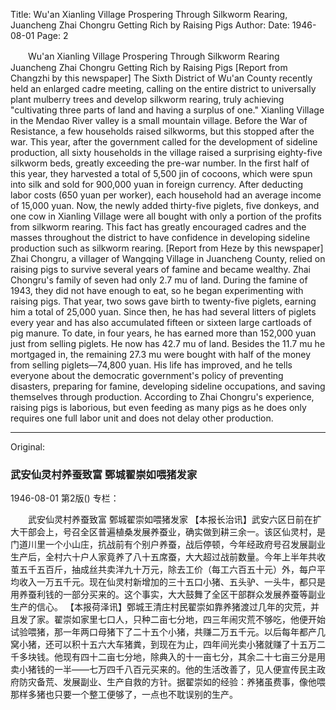 Title: Wu'an Xianling Village Prospering Through Silkworm Rearing, Juancheng Zhai Chongru Getting Rich by Raising Pigs
Author:
Date: 1946-08-01
Page: 2

　　Wu'an Xianling Village Prospering Through Silkworm Rearing
    Juancheng Zhai Chongru Getting Rich by Raising Pigs
    [Report from Changzhi by this newspaper] The Sixth District of Wu'an County recently held an enlarged cadre meeting, calling on the entire district to universally plant mulberry trees and develop silkworm rearing, truly achieving "cultivating three parts of land and having a surplus of one." Xianling Village in the Mendao River valley is a small mountain village. Before the War of Resistance, a few households raised silkworms, but this stopped after the war. This year, after the government called for the development of sideline production, all sixty households in the village raised a surprising eighty-five silkworm beds, greatly exceeding the pre-war number. In the first half of this year, they harvested a total of 5,500 jin of cocoons, which were spun into silk and sold for 900,000 yuan in foreign currency. After deducting labor costs (650 yuan per worker), each household had an average income of 15,000 yuan. Now, the newly added thirty-five piglets, five donkeys, and one cow in Xianling Village were all bought with only a portion of the profits from silkworm rearing. This fact has greatly encouraged cadres and the masses throughout the district to have confidence in developing sideline production such as silkworm rearing.
    [Report from Heze by this newspaper] Zhai Chongru, a villager of Wangqing Village in Juancheng County, relied on raising pigs to survive several years of famine and became wealthy. Zhai Chongru's family of seven had only 2.7 mu of land. During the famine of 1943, they did not have enough to eat, so he began experimenting with raising pigs. That year, two sows gave birth to twenty-five piglets, earning him a total of 25,000 yuan. Since then, he has had several litters of piglets every year and has also accumulated fifteen or sixteen large cartloads of pig manure. To date, in four years, he has earned more than 152,000 yuan just from selling piglets. He now has 42.7 mu of land. Besides the 11.7 mu he mortgaged in, the remaining 27.3 mu were bought with half of the money from selling piglets—74,800 yuan. His life has improved, and he tells everyone about the democratic government's policy of preventing disasters, preparing for famine, developing sideline occupations, and saving themselves through production. According to Zhai Chongru's experience, raising pigs is laborious, but even feeding as many pigs as he does only requires one full labor unit and does not delay other production.



<hr /> 

Original: 


### 武安仙灵村养蚕致富  鄄城翟崇如喂猪发家

1946-08-01
第2版()
专栏：

　　武安仙灵村养蚕致富
    鄄城翟崇如喂猪发家
    【本报长治讯】武安六区日前在扩大干部会上，号召全区普遍植桑发展养蚕业，确实做到耕三余一。该区仙灵村，是门道川里一个小山庄，抗战前有个别户养蚕，战后停顿，今年经政府号召发展副业生产后，全村六十户人家竟养了八十五席蚕，大大超过战前数量。今年上半年共收茧五千五百斤，抽成丝共卖洋九十万元，除去工价（每工六百五十元）外，每户平均收入一万五千元。现在仙灵村新增加的三十五口小猪、五头驴、一头牛，都只是用养蚕利钱的一部分买来的。这个事实，大大鼓舞了全区干部群众发展养蚕等副业生产的信心。
    【本报荷泽讯】鄄城王清庄村民翟崇如靠养猪渡过几年的灾荒，并且发了家。翟崇如家里七口人，只种二亩七分地，四三年闹灾荒不够吃，他便开始试验喂猪，那一年两口母猪下了二十五个小猪，共赚二万五千元。以后每年都产几窝小猪，还可以积十五六大车猪粪，到现在为止，四年间光卖小猪就赚了十五万二千多块钱。他现有四十二亩七分地，除典入的十一亩七分，其余二十七亩三分是用卖小猪钱的一半——七万四千八百元买来的。他的生活改善了，见人便宣传民主政府防灾备荒、发展副业、生产自救的方针。据翟崇如的经验：养猪虽费事，像他喂那样多猪也只要一个整工便够了，一点也不耽误别的生产。
